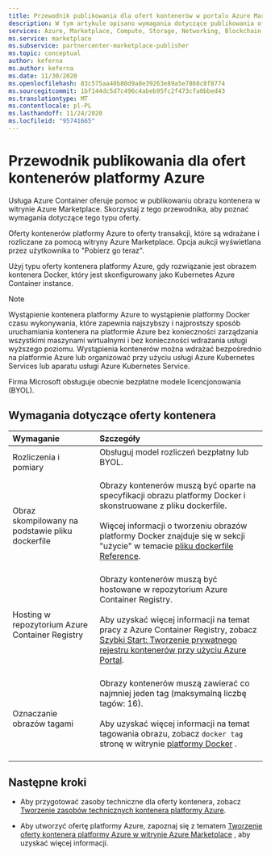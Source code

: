 ```yaml
---
title: Przewodnik publikowania dla ofert kontenerów w portalu Azure Marketplace
description: W tym artykule opisano wymagania dotyczące publikowania ofert kontenerów w portalu Azure Marketplace.
services: Azure, Marketplace, Compute, Storage, Networking, Blockchain, Security
ms.service: marketplace
ms.subservice: partnercenter-marketplace-publisher
ms.topic: conceptual
author: keferna
ms.author: keferna
ms.date: 11/30/2020
ms.openlocfilehash: 83c575aa40b80d9a8e39263e89a5e7860c8f8774
ms.sourcegitcommit: 1bf144dc5d7c496c4abeb95fc2f473cfa0bbed43
ms.translationtype: MT
ms.contentlocale: pl-PL
ms.lasthandoff: 11/24/2020
ms.locfileid: "95741665"
---
```

# <a name="publishing-guide-for-azure-container-offers"></a>Przewodnik publikowania dla ofert kontenerów platformy Azure

Usługa Azure Container oferuje pomoc w publikowaniu obrazu kontenera w witrynie Azure Marketplace. Skorzystaj z tego przewodnika, aby poznać wymagania dotyczące tego typu oferty.

Oferty kontenerów platformy Azure to oferty transakcji, które są wdrażane i rozliczane za pomocą witryny Azure Marketplace. Opcja aukcji wyświetlana przez użytkownika to "Pobierz go teraz".

Użyj typu oferty kontenera platformy Azure, gdy rozwiązanie jest obrazem kontenera Docker, który jest skonfigurowany jako Kubernetes Azure Container instance.

> [!NOTE]
> Wystąpienie kontenera platformy Azure to wystąpienie platformy Docker czasu wykonywania, które zapewnia najszybszy i najprostszy sposób uruchamiania kontenera na platformie Azure bez konieczności zarządzania wszystkimi maszynami wirtualnymi i bez konieczności wdrażania usługi wyższego poziomu. Wystąpienia kontenerów można wdrażać bezpośrednio na platformie Azure lub organizować przy użyciu usługi Azure Kubernetes Services lub aparatu usługi Azure Kubernetes Service.  

Firma Microsoft obsługuje obecnie bezpłatne modele licencjonowania (BYOL).

## <a name="container-offer-requirements"></a>Wymagania dotyczące oferty kontenera

| Wymaganie | Szczegóły |  
|:--- |:--- |  
| Rozliczenia i pomiary | Obsługuj model rozliczeń bezpłatny lub BYOL.<br><br> |  
| Obraz skompilowany na podstawie pliku dockerfile | Obrazy kontenerów muszą być oparte na specyfikacji obrazu platformy Docker i skonstruowane z pliku dockerfile.<br> <br>Więcej informacji o tworzeniu obrazów platformy Docker znajduje się w sekcji "użycie" w temacie [pliku dockerfile Reference](https://docs.docker.com/engine/reference/builder/#usage).<br><br> |  
| Hosting w repozytorium Azure Container Registry | Obrazy kontenerów muszą być hostowane w repozytorium Azure Container Registry.<br> <br>Aby uzyskać więcej informacji na temat pracy z Azure Container Registry, zobacz [Szybki Start: Tworzenie prywatnego rejestru kontenerów przy użyciu Azure Portal](../container-registry/container-registry-get-started-portal.md).<br><br> |  
| Oznaczanie obrazów tagami | Obrazy kontenerów muszą zawierać co najmniej jeden tag (maksymalną liczbę tagów: 16).<br><br>Aby uzyskać więcej informacji na temat tagowania obrazu, zobacz `docker tag` stronę w witrynie [platformy Docker](https://docs.docker.com/engine/reference/commandline/tag) .<br><br> |  

## <a name="next-steps"></a>Następne kroki

- Aby przygotować zasoby techniczne dla oferty kontenera, zobacz [Tworzenie zasobów technicznych kontenera platformy Azure](create-azure-container-technical-assets.md).

- Aby utworzyć ofertę platformy Azure, zapoznaj się z tematem [Tworzenie oferty kontenera platformy Azure w witrynie Azure Marketplace](create-azure-container-offer.md) , aby uzyskać więcej informacji.
